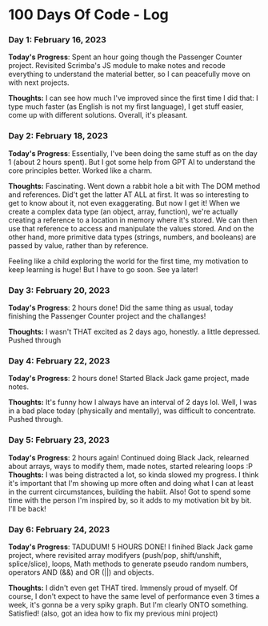 # 100 Days Of Code - Log

### Day 1: February 16, 2023

**Today's Progress**: Spent an hour going though the Passenger Counter project. Revisited Scrimba's JS module to make notes and recode everything to understand the material better, so I can peacefully move on with next projects. 

**Thoughts:** I can see how much I've improved since the first time I did that: I type much faster (as English is not my first language), I get stuff easier, come up with different solutions. Overall, it's pleasant. 

### Day 2: February 18, 2023

**Today's Progress**: Essentially, I've been doing the same stuff as on the day 1 (about 2 hours spent). But I got some help from GPT AI to understand the core principles better. Worked like a charm.

**Thoughts:** Fascinating. Went down a rabbit hole a bit with The DOM method and references. Did't get the latter AT ALL at first. It was so interesting to get to know about it, not even exaggerating. But now I get it! When we create a complex data type (an object, array, function), we're actually creating a reference to a location in memory where it's stored. We can then use that reference to access and manipulate the values stored. And on the other hand, more primitive data types (strings, numbers, and booleans) are passed by value, rather than by reference. 

Feeling like a child exploring the world for the first time, my motivation to keep learning is huge! But I have to go soon. See ya later!

### Day 3: February 20, 2023

**Today's Progress**: 2 hours done! Did the same thing as usual, today finishing the Passenger Counter project and the challanges!

**Thoughts:** I wasn't THAT excited as 2 days ago, honestly. a little depressed. Pushed through

### Day 4: February 22, 2023

**Today's Progress**: 2 hours done! Started Black Jack game project, made notes. 

**Thoughts:** It's funny how I always have an interval of 2 days lol. Well, I was in a bad place today (physically and mentally), was difficult to concentrate. Pushed through. 

### Day 5: February 23, 2023

**Today's Progress**: 2 hours again! Continued doing Black Jack, relearned about arrays, ways to modify them, made notes, started relearing loops :P
**Thoughts:** I was being distracted a lot, so kinda slowed my progress. I think it's important that I'm showing up more often and doing what I can at least in the current circumstances, building the habiit. Also! Got to spend some time with the person I'm inspired by, so it adds to my motivation bit by bit. I'll be back!

### Day 6: February 24, 2023

**Today's Progress**: TADUDUM! 5 HOURS DONE! I finihed Black Jack game project, where revisited array modifyers (push/pop, shift/unshift, splice/slice), loops, Math methods to generate pseudo random numbers, operators AND (&&) and OR (||) and objects.

**Thoughts:** I didn't even get THAT tired. Immensly proud of myself. Of course, I don't expect to have the same level of performance even 3 times 
 a week, it's gonna be a very spiky graph. But I'm clearly ONTO something. Satisfied! (also, got an idea how to fix my previous mini project)
